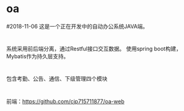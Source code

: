 # oa
#2018-11-06
这是一个正在开发中的自动办公系统JAVA端。
#
系统采用前后端分离，通过Restful接口交互数据。
使用spring boot构建，Mybatis作为持久层支持。
#
包含考勤、公告、通信、下级管理四个模块
#
前端：https://github.com/cjp715711877/oa-web